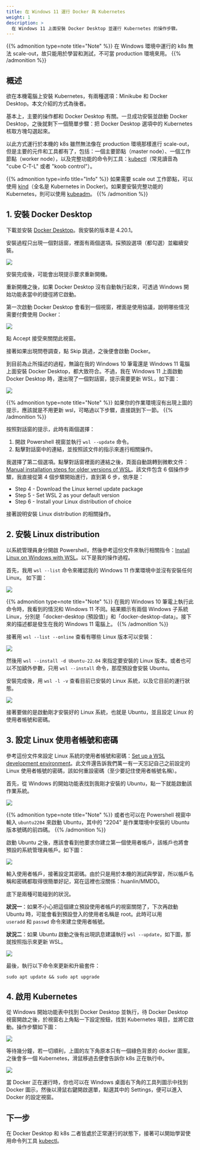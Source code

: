 ```yaml
---
title: 在 Windows 11 運行 Docker 與 Kubernetes
weight: 1
description: >
  在 Windows 11 上面安裝 Docker Desktop 並運行 Kubernetes 的操作步驟。
---
```


{{% admonition type=note title="Note" %}}
在 Windows 環境中運行的 k8s 無法 scale-out，故只能用於學習和測試，不可當 production 環境來用。
{{% /admonition %}}

## 概述

欲在本機電腦上安裝 Kubernetes，有兩種選項：Minikube 和 Docker Desktop。本文介紹的方式為後者。

基本上，主要的操作都和 Docker Desktop 有關。一旦成功安裝並啟動 Docker Desktop，之後就剩下一個簡單步驟：把 Docker Desktop 選項中的 Kubernetes 核取方塊勾選起來。

以此方式運行於本機的 k8s 雖然無法像在 production 環境那樣進行 scale-out，但是主要的元件和工具都有了，包括：一個主要節點（master node）、一個工作節點（worker node），以及完整功能的命令列工具：[kubectl](https://kubernetes.io/docs/reference/kubectl/)（常見讀音為 "cube C-T-L" 或者 "koob control"）。

{{% admonition type=info title="Info" %}}
如果需要 scale out 工作節點，可以使用 [kind](https://kind.sigs.k8s.io)（全名是 Kubernetes in Docker)。如果要安裝完整功能的 Kubernetes，則可以使用 [kubeadm](https://kubernetes.io/docs/reference/setup-tools/kubeadm/)。
{{% /admonition %}}

## 1. 安裝 Docker Desktop

下載並安裝 [Docker Desktop](https://www.docker.com/products/docker-desktop/)。我安裝的版本是 4.20.1。

安裝過程只出現一個對話窗，裡面有兩個選項。採預設選項（都勾選）並繼續安裝。
  
![](installing-docker-desktop-1.png)

安裝完成後，可能會出現提示要求重新開機。

重新開機之後，如果 Docker Desktop 沒有自動執行起來，可透過 Windows 開始功能表當中的捷徑將它啟動。

第一次啟動 Docker Desktop 會看到一個視窗，裡面是使用協議，說明哪些情況需要付費使用 Docker：

![](installing-docker-desktop-2.png)

點 Accept 接受來關閉此視窗。

接著如果出現問卷調查，點 Skip 跳過，之後便會啟動 Docker。

到目前為止所描述的過程，無論在我的 Windows 10 筆電還是 Windows 11 電腦上面安裝 Docker Desktop，都大致符合。不過，我在 Windows 11 上面啟動 Docker Desktop 時，還出現了一個對話窗，提示需要更新 WSL，如下圖：

![](installing-docker-desktop-3.png)

{{% admonition type=note title="Note" %}}
如果你的作業環境沒有出現上圖的提示，應該就是不用更新 wsl，可略過以下步驟，直接跳到下一節。
{{% /admonition %}}

按照對話窗的提示，此時有兩個選擇：

1. 開啟 Powershell 視窗並執行 `wsl --update` 命令。
2. 點擊對話窗中的連結，並按照該文件的指示來進行相關操作。

我選擇了第二個選項。點擊對話窗裡面的連結之後，頁面自動跳轉到微軟文件：[Manual installation steps for older versions of WSL](https://learn.microsoft.com/en-us/windows/wsl/install-manual)。該文件包含 6 個操作步驟，我直接從第 4 個步驟開始進行，直到第 6 步，依序是：

- Step 4 - Download the Linux kernel update package
- Step 5 - Set WSL 2 as your default version
- Step 6 - Install your Linux distribution of choice

接著說明安裝 Linux distribution 的相關操作。

## 2. 安裝 Linux distribution

以系統管理員身分開啟 Powershell，然後參考這份文件來執行相關指令：[Install Linux on Windows with WSL](https://learn.microsoft.com/en-us/windows/wsl/install)。以下是我的操作過程。

首先，我用 `wsl --list` 命令來確認我的 Windows 11 作業環境中並沒有安裝任何 Linux。 如下圖： 

![](installing-docker-desktop-4.png)

{{% admonition type=note title="Note" %}}
在我的 Windows 10 筆電上執行此命令時，我看到的情況和 Windows 11 不同。結果顯示有兩個 Windows 子系統 Linux，分別是「docker-desktop (預設值)」和「docker-desktop-data」。接下來的描述都是發生在我的 Windows 11 電腦上。
{{% /admonition %}}

接著用 `wsl --list --online` 查看有哪些 Linux 版本可以安裝：

![](installing-docker-desktop-5.png)

然後用 `wsl --install -d Ubuntu-22.04` 來指定要安裝的 Linux 版本。或者也可以不加額外參數，只用 `wsl --install` 命令，那麼預設會安裝 Ubuntu。

安裝完成後，用 `wsl -l -v` 查看目前已安裝的 Linux 系統，以及它目前的運行狀態。

![](installing-docker-desktop-6.png)

接著要做的是啟動剛才安裝好的 Linux 系統，也就是 Ubuntu，並且設定 Linux 的使用者帳號和密碼。

## 3. 設定 Linux 使用者帳號和密碼

參考這份文件來設定 Linux 系統的使用者帳號和密碼：[Set up a WSL development environment](https://learn.microsoft.com/zh-tw/windows/wsl/setup/environment)。此文件還告訴我們萬一有一天忘記自己之前設定的 Linux 使用者帳號的密碼，該如何重設密碼（至少要記住使用者帳號名稱）。

首先，從 Windows 的開始功能表找到我剛才安裝的 Ubuntu，點一下就能啟動該作業系統。

![](installing-docker-desktop-7.png)

{{% admonition type=note title="Note" %}}
或者也可以在 Powershell 視窗中輸入 `ubuntu2204` 來啟動 Ubuntu，其中的 "2204" 是作業環境中安裝的 Ubuntu 版本號碼的前四碼。
{{% /admonition %}}
    

啟動 Ubuntu 之後，應該會看到他要求你建立第一個使用者帳戶，該帳戶也將會預設的系統管理員帳戶。如下圖：

![](installing-docker-desktop-8.png)

輸入使用者帳戶，接著設定其密碼。由於只是用於本機的測試與學習，所以帳戶名稱和密碼都取得很簡單好記，寫在這裡也沒關係：huanlin/MMDD。

底下是兩種可能碰到的狀況。

**狀況一**：如果不小心把這個建立預設使用者帳戶的視窗關閉了，下次再啟動 Ubuntu 時，可能會看到預設登入的使用者名稱是 root。此時可以用 `useradd` 和 `passwd` 命令來建立使用者帳號。

**狀況二**：如果 Ubuntu 啟動之後有出現訊息建議執行 `wsl --update`，如下圖，那就按照指示來更新 WSL。

![](installing-docker-desktop-9.png)

最後，執行以下命令來更新和升級套件：

`sudo apt update && sudo apt upgrade`

## 4. 啟用 Kubernetes

從 Windows 開始功能表中找到 Docker Desktop 並執行，待 Docker Desktop 視窗開啟之後，於視窗右上角點一下設定按鈕，找到 Kubernetes 項目，並將它啟動。操作步驟如下圖：

![](docker-desktop-enable-k8s.png)

等待幾分鐘，若一切順利，上圖的左下角原本只有一個綠色背景的 docker 圖案，之後會多一個 Kubernetes，滑鼠移過去便會告訴你 k8s 正在執行中。

![](docker-desktop-k8s-running-state.png)

當 Docker 正在運行時，你也可以在 Windows 桌面右下角的工具列圖示中找到 Docker 圖示，然後以滑鼠右鍵開啟選單，點選其中的 Settings，便可以進入 Docker 的設定視窗。

## 下一步

在 Docker Desktop 和 k8s 二者皆處於正常運行的狀態下，接著可以開始學習使用命令列工具 [kubectl](https://kubernetes.io/docs/reference/kubectl/)。
